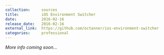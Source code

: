 ```yaml
---
collection:     sources
title:          iOS Environment Switcher
date:           2016-02-16
release_date:   2016-02-16
external_link:  https://github.com/octanner/ios-environment-switcher
categories:     professional
---
```


_More info coming soon…_
